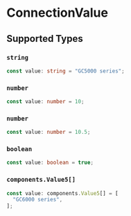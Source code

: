 # ConnectionValue


## Supported Types

### `string`

```typescript
const value: string = "GC5000 series";
```

### `number`

```typescript
const value: number = 10;
```

### `number`

```typescript
const value: number = 10.5;
```

### `boolean`

```typescript
const value: boolean = true;
```

### `components.Value5[]`

```typescript
const value: components.Value5[] = [
  "GC6000 series",
];
```

